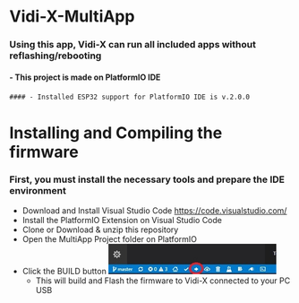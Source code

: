 # Vidi-X-MultiApp

  ### Using this app, Vidi-X can run all included apps without reflashing/rebooting
   #### - This project is made on PlatformIO IDE
    #### - Installed ESP32 support for PlatformIO IDE is v.2.0.0
  
# Installing and Compiling the firmware
### First, you must install the necessary tools and prepare the IDE environment
- Download and Install Visual Studio Code https://code.visualstudio.com/
- Install the PlatformIO Extension on Visual Studio Code
- Clone or Download & unzip this repository
- Open the MultiApp Project folder on PlatformIO
- Click the BUILD button ![image](MultiAppImgs/BuildandFlash.jpg)
  + This will build and Flash the firmware to Vidi-X connected to your PC USB
